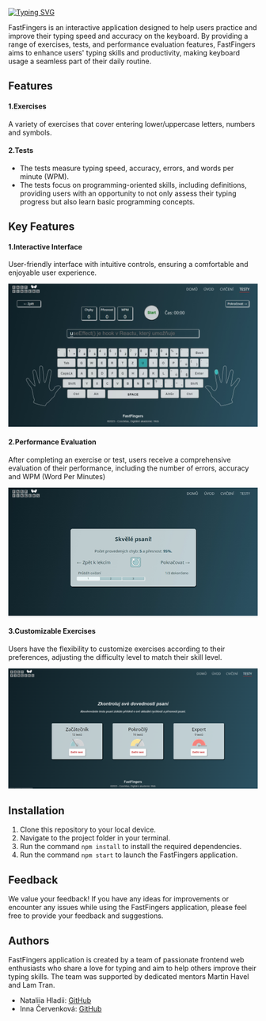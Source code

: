 [![Typing SVG](https://readme-typing-svg.demolab.com?font=Fira+Code&weight=700&size=27&duration=4000&pause=100&color=23789E&background=FFF85900&center=true&multiline=true&width=850&height=110&lines=%F0%9F%99%8CFastFingers%F0%9F%99%8C;Keyboard+Typing+Training+Program)](https://git.io/typing-svg)

FastFingers is an interactive application designed to help users practice and improve their typing speed and accuracy on the keyboard. By providing a range of exercises, tests, and performance evaluation features, FastFingers aims to enhance users' typing skills and productivity, making keyboard usage a seamless part of their daily routine.

## Features
#### 1.Exercises 
A variety of exercises that cover entering lower/uppercase letters, numbers and symbols.
#### 2.Tests 
- The tests measure typing speed, accuracy, errors, and words per minute (WPM). 
- The tests focus on programming-oriented skills, including definitions, providing users with an opportunity to not only assess their typing progress but also learn basic programming concepts.

## Key Features
#### 1.Interactive Interface
User-friendly interface with intuitive controls, ensuring a comfortable and enjoyable user experience.

![Exercise page](./public/githubcontent1.png)
#### 2.Performance Evaluation
After completing an exercise or test, users receive a comprehensive evaluation of their performance, including the number of errors, accuracy and WPM (Word Per Minutes)

![Results page](./public/githubcontent2.png)
#### 3.Customizable Exercises
Users have the flexibility to customize exercises according to their preferences, adjusting the difficulty level to match their skill level.

![Tests page](./public/githubcontent3.png)

## Installation
1. Clone this repository to your local device.
2. Navigate to the project folder in your terminal.
3. Run the command `npm install` to install the required dependencies.
4. Run the command `npm start` to launch the FastFingers application.

## Feedback
We value your feedback! If you have any ideas for improvements or encounter any issues while using the FastFingers application, please feel free to provide your feedback and suggestions.

## Authors
FastFingers application is created by a team of passionate frontend web enthusiasts who share a love for typing and aim to help others improve their typing skills. The team was supported by dedicated mentors Martin Havel and Lam Tran.
- Nataliia Hladii: [GitHub](https://github.com/nhladii)
- Inna Červenková: [GitHub](https://github.com/username)
